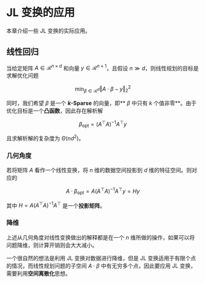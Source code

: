 # JL 变换的应用

本章介绍一些 JL 变换的实际应用。

## 线性回归

当给定矩阵 $A \in \mathcal{R}^{n \times d}$ 和向量 $y \in \mathcal{R}^{n \times 1}$，且假设 $n \gg d$，则线性规划的目标是求解优化问题

$$
\min_{\beta \in \mathcal{R}^d} \Vert A \cdot \beta - y \Vert_2^2
$$

同时，我们希望 $\beta$ 是一个 **$k$-Sparse** 的向量，即** $\beta$ 中只有 $k$ 个值非零**。由于优化目标是一个**凸函数**，因此存在解析解

$$
\beta_{\text{opt}} = \left( A^\top A \right)^{-1}A^\top y
$$

且求解析解的复杂度为 $\Theta(nd^2)$。

### 几何角度

若将矩阵 $A$ 看作一个线性变换，将 $n$ 维的数据空间投影到 $d$ 维的特征空间。则对应的

$$
A \cdot \beta_{\text{opt}} = A \left( A^\top A \right)^{-1}A^\top y = Hy
$$

其中 $H = A \left( A^\top A \right)^{-1}A^\top$ 是一个**投影矩阵**。

### 降维

上述从几何角度对线性变换做出的解释都是在一个 $n$ 维所做的操作，如果可以将问题降维，则计算开销则会大大减小。

一个很自然的想法是利用 JL 变换对数据进行降维，但是 JL 变换适用于有限个点的情况，而线性规划问题的子空间 $A \cdot \beta$ 中有无穷多个点，因此要应用 JL 变换，需要利用**空间离散化**思想。

